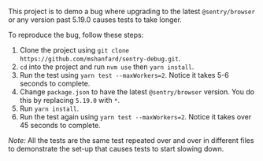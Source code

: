 This project is to demo a bug where upgrading to the latest `@sentry/browser` or any version past 5.19.0 causes tests to take longer.

To reproduce the bug, follow these steps:
1. Clone the project using `git clone https://github.com/mshanfard/sentry-debug.git`.
2. `cd` into the project and run `nvm use` then `yarn install`.
3. Run the test using `yarn test --maxWorkers=2`. Notice it takes 5-6 seconds to complete.
4. Change `package.json` to have the latest `@sentry/browser` version. You do this by replacing `5.19.0` with `*`.
5. Run `yarn install`.
6. Run the test again using `yarn test --maxWorkers=2`. Notice it takes over 45 seconds to complete.

*Note:*  All the tests are the same test repeated over and over in different files to demonstrate the set-up that causes tests to start slowing down.